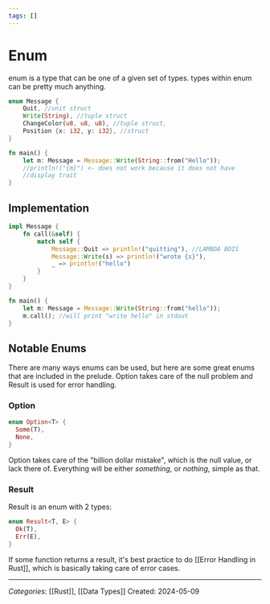 ```yaml
---
tags: []
---
```

# Enum
enum is a type that can be one of a given set of types. types within enum can be pretty much anything.
```rust
enum Message {
	Quit, //unit struct
	Write(String), //tuple struct
	ChangeColor(u8, u8, u8), //tuple struct,
	Position {x: i32, y: i32}, //struct	
}

fn main() {
	let m: Message = Message::Write(String::from("Hello"));
	//println!("{m}") <- does not work because it does not have
	//display trait
}
```

## Implementation

```rust
impl Message {
	fn call(&self) {
		match self {
			Message::Quit => println!("quitting"), //LAMBDA BOIS
			Message::Write(s) => println!("wrote {s}"),
			_ => println!("hello")
		}
	}
}

fn main() {
	let m: Message = Message::Write(String::from("hello"));
	m.call(); //will print "write hello" in stdout
}
```

## Notable Enums

There are many ways enums can be used, but here are some great enums that are included in the prelude. Option takes care of the null problem and Result is used for error handling.
### Option
```rust
enum Option<T> {
  Some(T),
  None,
}
```
Option takes care of the "billion dollar mistake", which is the null value, or lack there of. Everything will be either _something_, or _nothing_, simple as that.

### Result
Result is an enum with 2 types:
```rust
enum Result<T, E> {
  Ok(T),
  Err(E),
}
```

If some function returns a result, it's best practice to do [[Error Handling in Rust]], which is basically taking care of error cases.

---
*Categories*: [[Rust]], [[Data Types]]
Created: 2024-05-09